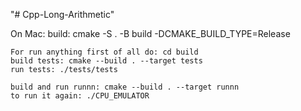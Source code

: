 "# Cpp-Long-Arithmetic" 


On Mac: 
    build: cmake -S . -B build -DCMAKE_BUILD_TYPE=Release
    
    For run anything first of all do: cd build
    build tests: cmake --build . --target tests
    run tests: ./tests/tests

    build and run runnn: cmake --build . --target runnn
    to run it again: ./CPU_EMULATOR
